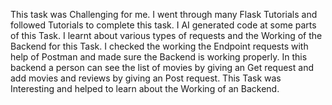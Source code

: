 This task was Challenging for me. I went through many Flask Tutorials and followed Tutorials to complete this task. I AI generated code at some parts of this Task. I learnt about various types of requests and the Working of the Backend for this Task. I checked the working the Endpoint requests with help of Postman and made sure the Backend is working properly. In this backend a person can see the list of movies by giving an Get request and add movies and reviews by giving an Post request. This Task was Interesting and helped to learn about the Working of an Backend. 
